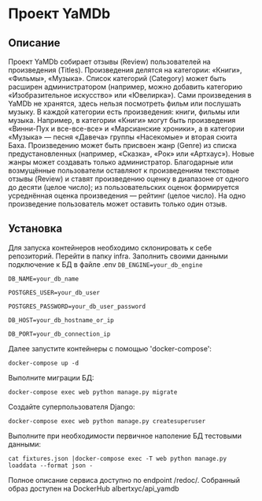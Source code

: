 # Проект YaMDb
## Описание
Проект YaMDb собирает отзывы (Review) пользователей на произведения (Titles). Произведения делятся на категории: «Книги», «Фильмы», «Музыка». Список категорий (Category) может быть расширен администратором (например, можно добавить категорию «Изобразительное искусство» или «Ювелирка»).
Сами произведения в YaMDb не хранятся, здесь нельзя посмотреть фильм или послушать музыку.
В каждой категории есть произведения: книги, фильмы или музыка. Например, в категории «Книги» могут быть произведения «Винни-Пух и все-все-все» и «Марсианские хроники», а в категории «Музыка» — песня «Давеча» группы «Насекомые» и вторая сюита Баха.
Произведению может быть присвоен жанр (Genre) из списка предустановленных (например, «Сказка», «Рок» или «Артхаус»). Новые жанры может создавать только администратор.
Благодарные или возмущённые пользователи оставляют к произведениям текстовые отзывы (Review) и ставят произведению оценку в диапазоне от одного до десяти (целое число); из пользовательских оценок формируется усреднённая оценка произведения — рейтинг (целое число). На одно произведение пользователь может оставить только один отзыв.

## Установка
Для запуска контейнеров необходимо склонировать к себе репозиторий.
Перейти в папку infra.
Заполнить своими данными подключение к БД в файле .env
`DB_ENGINE=your_db_engine`

`DB_NAME=your_db_name`

`POSTGRES_USER=your_db_user`

`POSTGRES_PASSWORD=your_db_user_password`

`DB_HOST=your_db_hostname_or_ip`

`DB_PORT=your_db_connection_ip`


Далее запустите контейнеры с помощью 'docker-compose':

`docker-compose up -d`

Выполните миграции БД:

`docker-compose exec web python manage.py migrate`

Создайте суперпользователя Django:

`docker-compose exec web python manage.py createsuperuser`

Выполните при необходимости первичное наполение БД тестовыми данными:

`cat fixtures.json |docker-compose exec -T web python manage.py loaddata --format json -`

Полное описание сервиса доступно по endpoint /redoc/.
Собранный образ доступен на DockerHub albertxyc/api_yamdb
